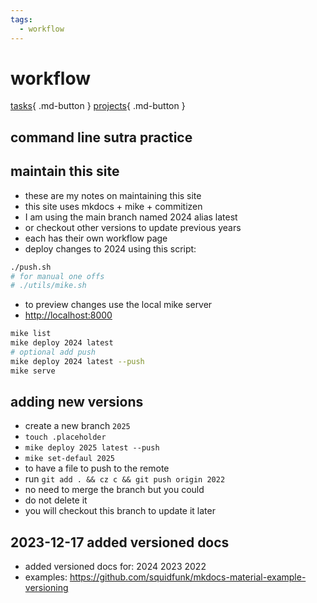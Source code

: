 ```yaml
---
tags:
  - workflow 
---
```

# workflow

[tasks](todo.md){ .md-button }
[projects](projects.md){ .md-button }

## command line sutra practice


## maintain this site

- these are my notes on maintaining this site
- this site uses mkdocs + mike + commitizen
- I am using the main branch named 2024 alias latest
- or checkout other versions to update previous years
- each has their own workflow page
- deploy changes to 2024 using this script:

```sh
./push.sh
# for manual one offs
# ./utils/mike.sh
```

- to preview changes use the local mike server
- <http://localhost:8000>

```sh
mike list
mike deploy 2024 latest
# optional add push
mike deploy 2024 latest --push
mike serve
```

## adding new versions

- create a new branch `2025`
- `touch .placeholder`
- `mike deploy 2025 latest --push`
- `mike set-defaul 2025`
- to have a file to push to the remote
- run `git add . && cz c && git push origin 2022`
- no need to merge the branch but you could
- do not delete it
- you will checkout this branch to update it later

## 2023-12-17 added versioned docs

- added versioned docs for: 2024 2023 2022
- examples: <https://github.com/squidfunk/mkdocs-material-example-versioning>
